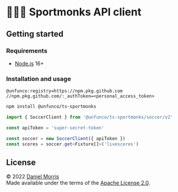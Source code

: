 # 🧘🏽‍♂️ Sportmonks API client

## Getting started

### Requirements

* [Node.js] 16+

### Installation and usage

```text
@unfunco:registry=https://npm.pkg.github.com
//npm.pkg.github.com/:_authToken=<personal_access_token>
```

```bash
npm install @unfunco/ts-sportmonks
```

```typescript
import { SoccerClient } from '@unfunco/ts-sportmonks/soccer/v2'

const apiToken = 'super-secret-token'

const soccer = new SoccerClient({ apiToken })
const scores = soccer.get<Fixture[]>('livescores')
```

## License

© 2022 [Daniel Morris]  
Made available under the terms of the [Apache License 2.0](LICENSE.md).

[Daniel Morris]: https://unfun.co
[Node.js]: https://nodejs.org
